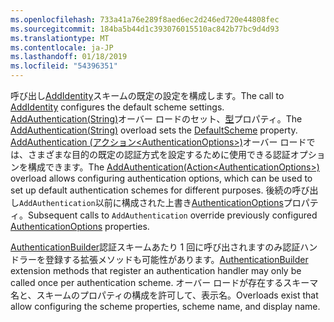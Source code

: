 ```yaml
---
ms.openlocfilehash: 733a41a76e289f8aed6ec2d246ed720e44808fec
ms.sourcegitcommit: 184ba5b44d1c393076015510ac842b77bc9d4d93
ms.translationtype: MT
ms.contentlocale: ja-JP
ms.lasthandoff: 01/18/2019
ms.locfileid: "54396351"
---
```

<span data-ttu-id="a8f12-101">呼び出し[AddIdentity](/dotnet/api/microsoft.extensions.dependencyinjection.identityservicecollectionextensions.addidentity)スキームの既定の設定を構成します。</span><span class="sxs-lookup"><span data-stu-id="a8f12-101">The call to [AddIdentity](/dotnet/api/microsoft.extensions.dependencyinjection.identityservicecollectionextensions.addidentity) configures the default scheme settings.</span></span> <span data-ttu-id="a8f12-102">[AddAuthentication(String)](/dotnet/api/microsoft.extensions.dependencyinjection.authenticationservicecollectionextensions.addauthentication#Microsoft_Extensions_DependencyInjection_AuthenticationServiceCollectionExtensions_AddAuthentication_Microsoft_Extensions_DependencyInjection_IServiceCollection_System_String_)オーバー ロードのセット、[型](/dotnet/api/microsoft.aspnetcore.authentication.authenticationoptions.defaultscheme)プロパティ。</span><span class="sxs-lookup"><span data-stu-id="a8f12-102">The [AddAuthentication(String)](/dotnet/api/microsoft.extensions.dependencyinjection.authenticationservicecollectionextensions.addauthentication#Microsoft_Extensions_DependencyInjection_AuthenticationServiceCollectionExtensions_AddAuthentication_Microsoft_Extensions_DependencyInjection_IServiceCollection_System_String_) overload sets the [DefaultScheme](/dotnet/api/microsoft.aspnetcore.authentication.authenticationoptions.defaultscheme) property.</span></span> <span data-ttu-id="a8f12-103">[AddAuthentication (アクション&lt;AuthenticationOptions&gt;)](/dotnet/api/microsoft.extensions.dependencyinjection.authenticationservicecollectionextensions.addauthentication#Microsoft_Extensions_DependencyInjection_AuthenticationServiceCollectionExtensions_AddAuthentication_Microsoft_Extensions_DependencyInjection_IServiceCollection_System_Action_Microsoft_AspNetCore_Authentication_AuthenticationOptions__)オーバー ロードでは、さまざまな目的の既定の認証方式を設定するために使用できる認証オプションを構成できます。</span><span class="sxs-lookup"><span data-stu-id="a8f12-103">The [AddAuthentication(Action&lt;AuthenticationOptions&gt;)](/dotnet/api/microsoft.extensions.dependencyinjection.authenticationservicecollectionextensions.addauthentication#Microsoft_Extensions_DependencyInjection_AuthenticationServiceCollectionExtensions_AddAuthentication_Microsoft_Extensions_DependencyInjection_IServiceCollection_System_Action_Microsoft_AspNetCore_Authentication_AuthenticationOptions__) overload allows configuring authentication options, which can be used to set up default authentication schemes for different purposes.</span></span> <span data-ttu-id="a8f12-104">後続の呼び出し`AddAuthentication`以前に構成された上書き[AuthenticationOptions](/dotnet/api/microsoft.aspnetcore.builder.authenticationoptions)プロパティ。</span><span class="sxs-lookup"><span data-stu-id="a8f12-104">Subsequent calls to `AddAuthentication` override previously configured [AuthenticationOptions](/dotnet/api/microsoft.aspnetcore.builder.authenticationoptions) properties.</span></span>

<span data-ttu-id="a8f12-105">[AuthenticationBuilder](/dotnet/api/microsoft.aspnetcore.authentication.authenticationbuilder)認証スキームあたり 1 回に呼び出されますのみ認証ハンドラーを登録する拡張メソッドも可能性があります。</span><span class="sxs-lookup"><span data-stu-id="a8f12-105">[AuthenticationBuilder](/dotnet/api/microsoft.aspnetcore.authentication.authenticationbuilder) extension methods that register an authentication handler may only be called once per authentication scheme.</span></span> <span data-ttu-id="a8f12-106">オーバー ロードが存在するスキーマ名と、スキームのプロパティの構成を許可して、表示名。</span><span class="sxs-lookup"><span data-stu-id="a8f12-106">Overloads exist that allow configuring the scheme properties, scheme name, and display name.</span></span>
